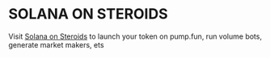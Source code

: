 
# SOLANA ON STEROIDS

Visit [Solana on Steroids](https://solonsteroids.xyz) to launch your token on pump.fun, run volume bots, generate market makers, ets
